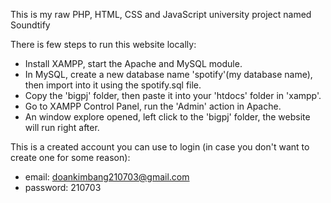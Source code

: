 This is my raw PHP, HTML, CSS and JavaScript university project named Soundtify

There is few steps to run this website locally:
- Install XAMPP, start the Apache and MySQL module.
- In MySQL, create a new database name 'spotify'(my database name), then import into it using the spotify.sql file.
- Copy the 'bigpj' folder, then paste it into your 'htdocs' folder in 'xampp'.
- Go to XAMPP Control Panel, run the 'Admin' action in Apache.
- An window explore opened, left click to the 'bigpj' folder, the website will run right after.

This is a created account you can use to login (in case you don't want to create one for some reason):
- email: doankimbang210703@gmail.com
- password: 210703 
